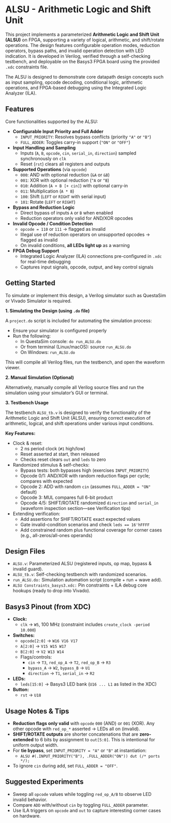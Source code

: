 
# ALSU - Arithmetic Logic and Shift Unit

This project implements a parameterized **Arithmetic Logic and Shift Unit (ALSU)** on FPGA, supporting a variety of logical, arithmetic, and shift/rotate operations. The design features configurable operation modes, reduction operators, bypass paths, and invalid operation detection with LED indication. It is developed in Verilog, verified through a self-checking testbench, and deployable on the Basys3 FPGA board using the provided `.xdc` constraints file.

The ALSU is designed to demonstrate core datapath design concepts such as input sampling, opcode decoding, conditional logic, arithmetic operations, and FPGA-based debugging using the Integrated Logic Analyzer (ILA).
## Features

Core functionalities supported by the ALSU:
- **Configurable Input Priority and Full Adder**
  - `INPUT_PRIORITY`: Resolves bypass conflicts (priority `"A"` or `"B"`)
  - `FULL_ADDER`: Toggles carry-in support (`"ON"` or `"OFF"`)
- **Input Handling and Sampling**
  - Inputs (`A`, `B`, `opcode`, `cin`, `serial_in`, `direction`) sampled synchronously on `clk`
  - Reset (`rst`) clears all registers and outputs
- **Supported Operations** (via `opcode`)
  - `000`: AND with optional reduction (`&A` or `&B`)
  - `001`: XOR with optional reduction (`^A` or `^B`)
  - `010`: Addition (`A + B [+ cin]`) with optional carry-in
  - `011`: Multiplication (`A * B`)
  - `100`: Shift (`LEFT` or `RIGHT` with serial input)
  - `101`: Rotate (`LEFT` or `RIGHT`)
- **Bypass and Reduction Logic**
  - Direct bypass of inputs `A` or `B` when enabled
  - Reduction operators only valid for AND/XOR opcodes
- **Invalid Opcode / Condition Detection**
  - `opcode = 110` or `111` → flagged as invalid
  - Illegal use of reduction operators on unsupported opcodes → flagged as invalid
  - On invalid conditions, **all LEDs light up** as a warning
- **FPGA Debug Support**
  - Integrated Logic Analyzer (ILA) connections pre-configured in `.xdc` for real-time debugging
  - Captures input signals, opcode, output, and key control signals


## Getting Started

To simulate or implement this design, a Verilog simulator such as QuestaSim or Vivado Simulator is required.

**1. Simulating the Design (using `.do` file)**

A `project.do` script is included for automating the simulation process:
- Ensure your simulator is configured properly
- Run the following:
    - In QuestaSim console: `do run_ALSU.do`
    - Or from terminal (Linux/macOS): source `run_ALSU.do`
    - On Windows: `run_ALSU.do`

This will compile all Verilog files, run the testbench, and open the waveform viewer.

**2. Manual Simulation (Optional)**

Alternatively, manually compile all Verilog source files and run the simulation using your simulator’s GUI or terminal.

**3. Testbench Usage**

The testbench `ALSU_tb.v` is designed to verify the functionality of the Arithmetic Logic and Shift Unit (ALSU), ensuring correct execution of arithmetic, logical, and shift operations under various input conditions.

**Key Features:**
- Clock & reset:
  - 2 ns period clock (`#1` high/low)
  - Reset asserted at start, then released
  - Checks reset clears `out` and `leds` to zero
- Randomized stimulus & self-checks:
  - Bypass tests: both bypasses high (exercises `INPUT_PRIORITY`)
  - Opcode 0/1: AND/XOR with random reduction flags per cycle; compares with expected
  - Opcode 2: ADD with random `cin` (assumes `FULL_ADDER = "ON"` default)
  - Opcode 3: MUL compares full 6-bit product
  - Opcode 4/5: SHIFT/ROTATE randomized `direction` and `serial_in` (waveform inspection section—see Verification tips)
- Extending verification:
  - Add assertions for SHIFT/ROTATE exact expected values
  - Gate invalid-condition scenarios and check `leds == 16'hFFFF`
  - Add constrained random plus functional coverage for corner cases (e.g., all-zeros/all-ones operands)

## Design Files

- `ALSU.v`: Parameterized ALSU (registered inputs, op map, bypass & invalid guard).
- `ALSU_tb.v`: Self-checking testbench with randomized scenarios.
- `run_ALSU.do:` Simulation automation script (compile + run + wave add).
- `ALSU Constraints_basys3.xdc:` Pin constraints + ILA debug core hookups (ready to drop into Vivado).

## Basys3 Pinout (from XDC)

- **Clock:**
  - `clk` → `W5`, 100 MHz (constraint includes `create_clock -period 10.000`)
- **Switches:**
  - `opcode[2:0]` → `W16 V16 V17`
  - `A[2:0]` → `V15 W15 W17`
  - `B[2:0]` → `V2 W13 W14`
  - Flags/controls:
    - `cin` → `T3`, `red_op_A` → `T2`, `red_op_B` → `R3`
    - `bypass_A` → `W2`, `bypass_B` → `U1`
    - `direction` → `T1`, `serial_in` → `R2`
- **LEDs:**
  - `leds[15:0]` → Basys3 LED bank (`U16 ... L1` as listed in the XDC)
- **Button:**
  - `rst` → `U18`

## Usage Notes & Tips
- **Reduction flags only valid** with `opcode` `000` (AND) or `001` (XOR). Any other opcode with `red_op_*` asserted → LEDs all on (invalid).
- **SHIFT/ROTATE outputs** are shorter concatenations that are **zero-extended** to 6 bits by assignment to `out[5:0]`. This is intentional for uniform output width.
- For **tie bypass**, set `INPUT_PRIORITY = "A"` or `"B"` at instantiation:
  - `ALSU #(.INPUT_PRIORITY("B"), .FULL_ADDER("ON")) dut (/* ports */);`
- To ignore `cin` during add, set `FULL_ADDER = "OFF"`.

## Suggested Experiments
- Sweep all `opcode` values while toggling `red_op_A/B` to observe LED invalid behavior.
- Compare `ADD` with/without `cin` by toggling `FULL_ADDER` parameter.
- Use ILA triggers on `opcode` and `out` to capture interesting corner cases on hardware.
